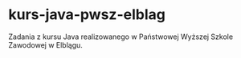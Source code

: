 # kurs-java-pwsz-elblag
Zadania z kursu Java realizowanego w Państwowej Wyższej Szkole Zawodowej w Elblągu.
